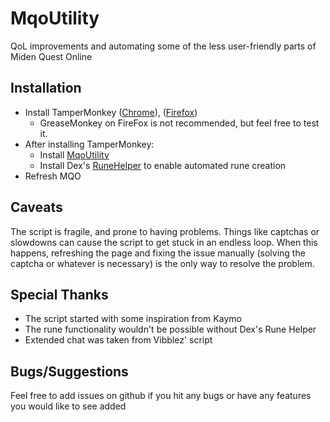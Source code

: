 # MqoUtility
QoL improvements and automating some of the less user-friendly parts of Miden Quest Online

## Installation
* Install TamperMonkey ([Chrome](https://chrome.google.com/webstore/detail/tampermonkey/dhdgffkkebhmkfjojejmpbldmpobfkfo?hl=en)), ([Firefox](https://addons.mozilla.org/en-US/firefox/addon/tampermonkey/))
  * GreaseMonkey on FireFox is not recommended, but feel free to test it.
* After installing TamperMonkey:
  * Install [MqoUtility](https://github.com/davidmcclelland/MqoUtility/raw/master/MqoUtility.user.js)
  * Install Dex's [RuneHelper](https://dexter15.bitbucket.io/MQO/tampermonkey/MidenQuest%20-%20Rune%20Helper.user.js) to enable automated rune creation
* Refresh MQO

## Caveats
The script is fragile, and prone to having problems. Things like captchas or slowdowns can cause the script to get stuck in an endless loop. When this happens, refreshing the page and fixing the issue manually (solving the captcha or whatever is necessary) is the only way to resolve the problem.

## Special Thanks
* The script started with some inspiration from Kaymo
* The rune functionality wouldn't be possible without Dex's Rune Helper
* Extended chat was taken from Vibblez' script

## Bugs/Suggestions
Feel free to add issues on github if you hit any bugs or have any features you would like to see added